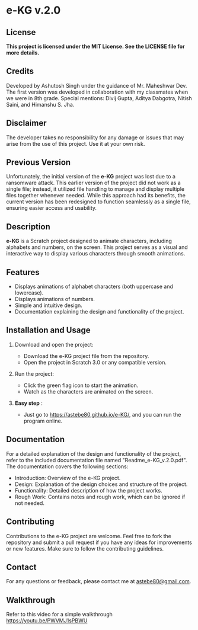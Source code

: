 
# e-KG v.2.0

## License
**This project is licensed under the MIT License. See the LICENSE file for more details.**

## Credits
Developed by Ashutosh Singh under the guidance of Mr. Maheshwar Dev.  
The first version was developed in collaboration with my classmates when we were in 8th grade. Special mentions: Divij Gupta, Aditya Dabgotra, Nitish Saini, and Himanshu S. Jha.

## Disclaimer
The developer takes no responsibility for any damage or issues that may arise from the use of this project. Use it at your own risk.

## Previous Version
Unfortunately, the initial version of the **e-KG** project was lost due to a ransomware attack. This earlier version of the project did not work as a single file; instead, it utilized file handling to manage and display multiple files together whenever needed. While this approach had its benefits, the current version has been redesigned to function seamlessly as a single file, ensuring easier access and usability.

## Description
**e-KG** is a Scratch project designed to animate characters, including alphabets and numbers, on the screen. This project serves as a visual and interactive way to display various characters through smooth animations.

## Features
- Displays animations of alphabet characters (both uppercase and lowercase).
- Displays animations of numbers.
- Simple and intuitive design.
- Documentation explaining the design and functionality of the project.

## Installation and Usage

1. Download and open the project:
   - Download the e-KG project file from the repository.
   - Open the project in Scratch 3.0 or any compatible version.

2. Run the project:
   - Click the green flag icon to start the animation.
   - Watch as the characters are animated on the screen.

3. **Easy step** :
   - Just go to https://astebe80.github.io/e-KG/, and you can run the program online.

## Documentation
For a detailed explanation of the design and functionality of the project, refer to the included documentation file named "Readme_e-KG_v.2.0.pdf". The documentation covers the following sections:

- Introduction: Overview of the e-KG project.
- Design: Explanation of the design choices and structure of the project.
- Functionality: Detailed description of how the project works.
- Rough Work: Contains notes and rough work, which can be ignored if not needed.

## Contributing
Contributions to the e-KG project are welcome. Feel free to fork the repository and submit a pull request if you have any ideas for improvements or new features. Make sure to follow the contributing guidelines.

## Contact
For any questions or feedback, please contact me at astebe80@gmail.com.

## Walkthrough
Refer to this video for a simple walkthrough https://youtu.be/PWVMJ1sPBWU
